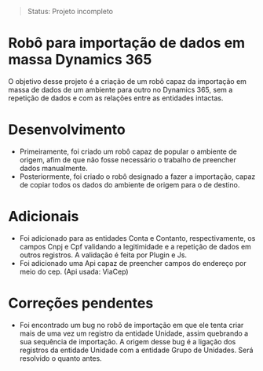 >Status: Projeto incompleto

# Robô para importação de dados em massa Dynamics 365 

O objetivo desse projeto é a criação de um robô capaz da importação em massa de dados de um ambiente para outro no Dynamics 365, sem a repetição de dados e com as relações entre as entidades intactas.

# Desenvolvimento

- Primeiramente, foi criado um robô capaz de popular o ambiente de origem, afim de que não fosse necessário o trabalho de preencher dados manualmente.
- Posteriormente, foi criado o robô designado a fazer a importação, capaz de copiar todos os dados do ambiente de origem para o de destino.

# Adicionais 

- Foi adicionado para as entidades Conta e Contanto, respectivamente, os campos Cnpj e Cpf validando a legitimidade e a repetição de dados em outros registros. A validação é feita por Plugin e Js.
- Foi adicionado uma Api capaz de preencher campos do endereço por meio do cep. (Api usada: ViaCep)

# Correções pendentes

- Foi encontrado um bug no robô de importação em que ele tenta criar mais de uma vez um registro da entidade Unidade, assim quebrando a sua sequência de importação. A origem desse bug é a ligação dos registros da entidade Unidade com a entidade Grupo de Unidades. Será resolvido o quanto antes.
